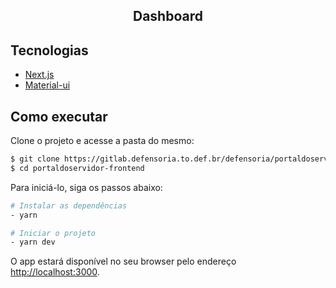 <h2 align="center">Dashboard</h2>

## Tecnologias
- [Next.js](https://nextjs.org/)
- [Material-ui](https://mui.com/)

## Como executar

Clone o projeto e acesse a pasta do mesmo:

```bash
$ git clone https://gitlab.defensoria.to.def.br/defensoria/portaldoservidor-frontend.git
$ cd portaldoservidor-frontend
```

Para iniciá-lo, siga os passos abaixo:

```bash
# Instalar as dependências
- yarn

# Iniciar o projeto
- yarn dev

```

O app estará disponível no seu browser pelo endereço [http://localhost:3000](http://localhost:3000).
